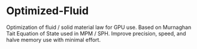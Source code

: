 # Optimized-Fluid
Optimization of fluid / solid material law for GPU use. Based on Murnaghan Tait Equation of State used in MPM / SPH. Improve precision, speed, and halve memory use with minimal effort.
